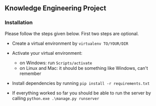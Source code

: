 ## Knowledge Engineering Project

### Installation

Please follow the steps given below. First two steps are optional.

- Create a virtual environment by `virtualenv TO/YOUR/DIR`
- Activate your virtual environment:

    - on Windows: run `Scripts/activate`
    - on Linux and Mac: it should be something like Windows, can't remember
    
- Install dependencies by running `pip install -r requirements.txt`
- If everything worked so far you should be able to run the server by calling `python.exe .\manage.py runserver`
